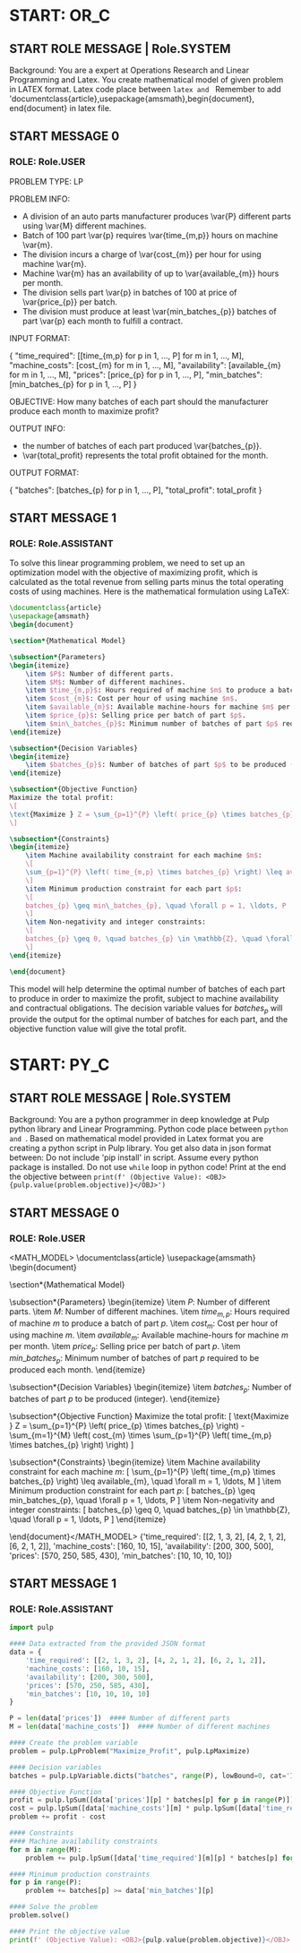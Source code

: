 # START: OR_C 
## START ROLE MESSAGE | Role.SYSTEM 
Background: You are a expert at Operations Research and Linear Programming and Latex. You create mathematical model of given problem in LATEX format. Latex code place between ```latex and ``` Remember to add 'documentclass{article},usepackage{amsmath},begin{document}, end{document} in latex file. 
## START MESSAGE 0 
### ROLE: Role.USER
<DESCRIPTION>
PROBLEM TYPE: LP

PROBLEM INFO:

- A division of an auto parts manufacturer produces \var{P} different parts using \var{M} different machines.
- Batch of 100 part \var{p} requires \var{time_{m,p}} hours on machine \var{m}.
- The division incurs a charge of \var{cost_{m}} per hour for using machine \var{m}.
- Machine \var{m} has an availability of up to \var{available_{m}} hours per month.
- The division sells part \var{p} in batches of 100 at price of \var{price_{p}} per batch.
- The division must produce at least \var{min_batches_{p}} batches of part \var{p} each month to fulfill a contract.

INPUT FORMAT: 

{
    "time_required": [[time_{m,p} for p in 1, ..., P] for m in 1, ..., M],
    "machine_costs": [cost_{m} for m in 1, ..., M],
    "availability": [available_{m} for m in 1, ..., M],
    "prices": [price_{p} for p in 1, ..., P],
    "min_batches": [min_batches_{p} for p in 1, ..., P]
}

OBJECTIVE: How many batches of each part should the manufacturer produce each month to maximize profit?

OUTPUT INFO:

- the number of batches of each part produced \var{batches_{p}}.
- \var{total_profit} represents the total profit obtained for the month.

OUTPUT FORMAT:

{
    "batches": [batches_{p} for p in 1, ..., P],
    "total_profit": total_profit
}
</DESCRIPTION>


## START MESSAGE 1 
### ROLE: Role.ASSISTANT
To solve this linear programming problem, we need to set up an optimization model with the objective of maximizing profit, which is calculated as the total revenue from selling parts minus the total operating costs of using machines. Here is the mathematical formulation using LaTeX:

```latex
\documentclass{article}
\usepackage{amsmath}
\begin{document}

\section*{Mathematical Model}

\subsection*{Parameters}
\begin{itemize}
    \item $P$: Number of different parts.
    \item $M$: Number of different machines.
    \item $time_{m,p}$: Hours required of machine $m$ to produce a batch of part $p$.
    \item $cost_{m}$: Cost per hour of using machine $m$.
    \item $available_{m}$: Available machine-hours for machine $m$ per month.
    \item $price_{p}$: Selling price per batch of part $p$.
    \item $min\_batches_{p}$: Minimum number of batches of part $p$ required to be produced each month.
\end{itemize}

\subsection*{Decision Variables}
\begin{itemize}
    \item $batches_{p}$: Number of batches of part $p$ to be produced (integer).
\end{itemize}

\subsection*{Objective Function}
Maximize the total profit:
\[
\text{Maximize } Z = \sum_{p=1}^{P} \left( price_{p} \times batches_{p} \right) - \sum_{m=1}^{M} \left( cost_{m} \times \sum_{p=1}^{P} \left( time_{m,p} \times batches_{p} \right) \right)
\]

\subsection*{Constraints}
\begin{itemize}
    \item Machine availability constraint for each machine $m$:
    \[
    \sum_{p=1}^{P} \left( time_{m,p} \times batches_{p} \right) \leq available_{m}, \quad \forall m = 1, \ldots, M
    \]
    \item Minimum production constraint for each part $p$:
    \[
    batches_{p} \geq min\_batches_{p}, \quad \forall p = 1, \ldots, P
    \]
    \item Non-negativity and integer constraints:
    \[
    batches_{p} \geq 0, \quad batches_{p} \in \mathbb{Z}, \quad \forall p = 1, \ldots, P
    \]
\end{itemize}

\end{document}
```

This model will help determine the optimal number of batches of each part to produce in order to maximize the profit, subject to machine availability and contractual obligations. The decision variable values for $batches_{p}$ will provide the output for the optimal number of batches for each part, and the objective function value will give the total profit.

# START: PY_C 
## START ROLE MESSAGE | Role.SYSTEM 
Background: You are a python programmer in deep knowledge at Pulp python library and Linear Programming. Python code place between ```python and ```. Based on mathematical model provided in Latex format you are creating a python script in Pulp library. You get also data in json format between: <DATA></DATA> Do not include 'pip install' in script. Assume every python package is installed. Do not use `while` loop in python code! Print at the end the objective between <OBJ></OBJ> `print(f' (Objective Value): <OBJ>{pulp.value(problem.objective)}</OBJ>')` 
## START MESSAGE 0 
### ROLE: Role.USER
<MATH_MODEL>
\documentclass{article}
\usepackage{amsmath}
\begin{document}

\section*{Mathematical Model}

\subsection*{Parameters}
\begin{itemize}
    \item $P$: Number of different parts.
    \item $M$: Number of different machines.
    \item $time_{m,p}$: Hours required of machine $m$ to produce a batch of part $p$.
    \item $cost_{m}$: Cost per hour of using machine $m$.
    \item $available_{m}$: Available machine-hours for machine $m$ per month.
    \item $price_{p}$: Selling price per batch of part $p$.
    \item $min\_batches_{p}$: Minimum number of batches of part $p$ required to be produced each month.
\end{itemize}

\subsection*{Decision Variables}
\begin{itemize}
    \item $batches_{p}$: Number of batches of part $p$ to be produced (integer).
\end{itemize}

\subsection*{Objective Function}
Maximize the total profit:
\[
\text{Maximize } Z = \sum_{p=1}^{P} \left( price_{p} \times batches_{p} \right) - \sum_{m=1}^{M} \left( cost_{m} \times \sum_{p=1}^{P} \left( time_{m,p} \times batches_{p} \right) \right)
\]

\subsection*{Constraints}
\begin{itemize}
    \item Machine availability constraint for each machine $m$:
    \[
    \sum_{p=1}^{P} \left( time_{m,p} \times batches_{p} \right) \leq available_{m}, \quad \forall m = 1, \ldots, M
    \]
    \item Minimum production constraint for each part $p$:
    \[
    batches_{p} \geq min\_batches_{p}, \quad \forall p = 1, \ldots, P
    \]
    \item Non-negativity and integer constraints:
    \[
    batches_{p} \geq 0, \quad batches_{p} \in \mathbb{Z}, \quad \forall p = 1, \ldots, P
    \]
\end{itemize}

\end{document}</MATH_MODEL>
<DATA>
{'time_required': [[2, 1, 3, 2], [4, 2, 1, 2], [6, 2, 1, 2]], 'machine_costs': [160, 10, 15], 'availability': [200, 300, 500], 'prices': [570, 250, 585, 430], 'min_batches': [10, 10, 10, 10]}</DATA>


## START MESSAGE 1 
### ROLE: Role.ASSISTANT
```python
import pulp

#### Data extracted from the provided JSON format
data = {
    'time_required': [[2, 1, 3, 2], [4, 2, 1, 2], [6, 2, 1, 2]], 
    'machine_costs': [160, 10, 15], 
    'availability': [200, 300, 500], 
    'prices': [570, 250, 585, 430], 
    'min_batches': [10, 10, 10, 10]
}

P = len(data['prices'])  #### Number of different parts
M = len(data['machine_costs'])  #### Number of different machines

#### Create the problem variable
problem = pulp.LpProblem("Maximize_Profit", pulp.LpMaximize)

#### Decision variables
batches = pulp.LpVariable.dicts("batches", range(P), lowBound=0, cat='Integer')

#### Objective Function
profit = pulp.lpSum([data['prices'][p] * batches[p] for p in range(P)])
cost = pulp.lpSum([data['machine_costs'][m] * pulp.lpSum([data['time_required'][m][p] * batches[p] for p in range(P)]) for m in range(M)])
problem += profit - cost

#### Constraints
#### Machine availability constraints
for m in range(M):
    problem += pulp.lpSum([data['time_required'][m][p] * batches[p] for p in range(P)]) <= data['availability'][m]

#### Minimum production constraints
for p in range(P):
    problem += batches[p] >= data['min_batches'][p]

#### Solve the problem
problem.solve()

#### Print the objective value
print(f' (Objective Value): <OBJ>{pulp.value(problem.objective)}</OBJ>')
```

